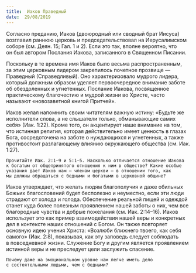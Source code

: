 ```yaml
---
title:  Иаков Праведный
date:  29/08/2019
---
```


Согласно преданию, Иаков (двоюродный или сводный брат Иисуса) возглавил раннюю церковь и председательствовал на Иерусалимском соборе (см. Деян. 15; Гал. 1 и 2). Если это так, вполне вероятно, что он был автором Послания Иакова, записанного в Священном Писании.

Поскольку в те времена имя Иаков было весьма распространенным, за этим церковным лидером закрепилось почетное прозвище — Праведный (Справедливый). Оно характеризовало мудрого лидера, который должным образом уделяет первоочередное внимание заботе об обездоленных и угнетенных. Послание Иакова, посвященное практическому благочестию и мудрой жизни во Христе, часто называют «новозаветной книгой Притчей».

Иаков желал напомнить своим читателям важную истину: «Будьте же исполнители слова, а не слышатели только, обманывающие самих себя» (Иак. 1:22). Кроме того, он акцентирует наше внимание на том, что истинная религия, которая действительно имеет ценность в глазах Бога, сосредоточена на заботе о нуждающихся и угнетенных, а также противостоит разлагающему влиянию окружающего общества (см. Иак. 1:27).

`Прочитайте Иак. 2:1–9 и 5:1–5. Насколько отличается отношение Иакова к богатым от общепринятого отношения к ним в обществе? Какие особые указания дает Иаков нам — членам церкви — в отношении того, как мы должны обращаться с бедными и богатыми в церковной общине?`

Иаков утверждает, что желать людям благополучия и даже обильных Божьих благословений будет бесполезно и неуместно, если эти люди страдают от холода и голода. Обеспечение реальной пищей и одеждой станет куда более полезным проявлением нашей заботы о них, чем все благородные чувства и добрые пожелания (см. Иак. 2:14–16). Иаков использует это как пример взаимодействия нашей веры и конкретных дел в контексте наших отношений с Богом. Он также повторяет основную идею учения Христа: «Возлюби ближнего твоего, как себя самого» (Иак. 2:8), показывая, как эту заповедь следует соблюдать в повседневной жизни. Служение Богу и другим является проявлением истинной веры и не преследует цели заслужить спасение.

`Почему даже на эмоциональном уровне нам легче иметь дело с состоятельными людьми, чем с бедными?`